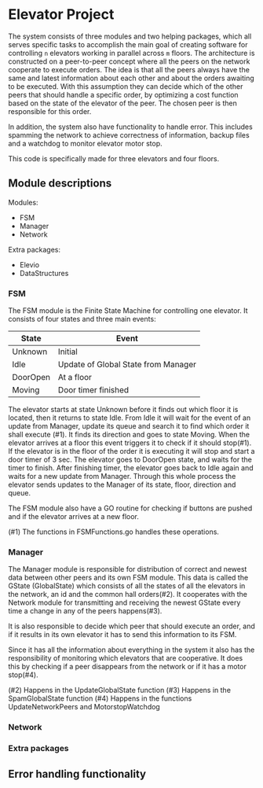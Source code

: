 Elevator Project
================

The system consists of three modules and two helping packages, which all serves specific tasks to accomplish the main goal of creating software for controlling `n` elevators working in parallel across `m` floors. The architecture is constructed on a peer-to-peer concept where all the peers on the network cooperate to execute orders. The idea is that all the peers always have the same and latest information about each other and about the orders awaiting to be executed. With this assumption they can decide which of the other peers that should handle a specific order, by optimizing a cost function based on the state of the elevator of the peer. The chosen peer is then responsible for this order.

In addition, the system also have functionality to handle error. This includes spamming the network to achieve correctness of information, backup files and a watchdog to monitor elevator motor stop.

This code is specifically made for three elevators and four floors.


Module descriptions
---------------------
Modules:
- FSM
- Manager
- Network

Extra packages:
- Elevio
- DataStructures

###  FSM

The FSM module is the Finite State Machine for controlling one elevator. It consists of four states and three main events:

State| Event
------------ | -------------
Unknown| Initial
Idle| Update of Global State from Manager
DoorOpen| At a floor
Moving| Door timer finished



The elevator starts at state Unknown before it finds out which floor it is located, then it returns to state Idle. From Idle it will wait for the event of an update from Manager, update its queue and search it to find which order it shall execute (#1). It finds its direction and goes to state Moving. When the elevator arrives at a floor this event triggers it to check if it should stop(#1). If the elevator is in the floor of the order it is executing it will stop and start a door timer of 3 sec. The elevator goes to DoorOpen state, and waits for the timer to finish. After finishing timer, the elevator goes back to Idle again and waits for a new update from Manager. Through this whole process the elevator sends updates to the Manager of its state, floor, direction and queue.

The FSM module also have a GO routine for checking if buttons are pushed and if the elevator arrives at a new floor.

(#1) The functions in FSMFunctions.go handles these operations.

###  Manager

The Manager module is responsible for distribution of correct and newest data between other peers and its own FSM module. This data is called the GState (GlobalState) which consists of all the states of all the elevators in the network, an id and the common hall orders(#2). It cooperates with the Network module for transmitting and receiving the newest GState every time a change in any of the peers happens(#3).

It is also responsible to decide which peer that should execute an order, and if it results in its own elevator it has to send this information to its FSM.

Since it has all the information about everything in the system it also has the responsibility of monitoring which elevators that are cooperative. It does this by checking if a peer disappears from the network or if it has a motor stop(#4).


(#2) Happens in the UpdateGlobalState function
(#3) Happens in the SpamGlobalState function
(#4) Happens in the functions UpdateNetworkPeers and MotorstopWatchdog

###  Network

###  Extra packages

Error handling functionality
---------------------------
